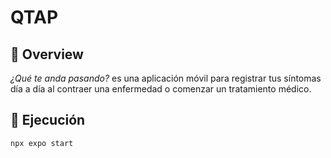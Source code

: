 # QTAP
## 🌱 Overview 
_¿Qué te anda pasando?_ es una aplicación móvil para registrar tus síntomas día a día al contraer una enfermedad o comenzar un tratamiento médico. 

## 🌱 Ejecución 
```sh
npx expo start
```